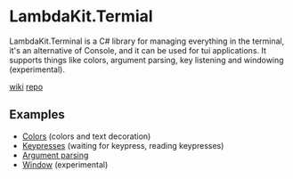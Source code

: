 # LambdaKit.Termial
LambdaKit.Terminal is a C# library for managing everything in the terminal, it's an alternative of Console, and it can be used for tui applications.
It supports things like colors, argument parsing, key listening and windowing (experimental).

[wiki](https://github.com/dedouwe26/LambdaKit.Terminal/wiki)
[repo](https://github.com/dedouwe26/LambdaKit.Terminal)
## Examples
- [Colors](https://github.com/dedouwe26/LambdaKit.Terminal/tree/main/examples/Colors/Program.cs) (colors and text decoration) 
- [Keypresses](https://github.com/dedouwe26/LambdaKit.Terminal/tree/main/examples/Keypresses/Program.cs) (waiting for keypress, reading keypresses)
- [Argument parsing](https://github.com/dedouwe26/LambdaKit.Terminal/tree/main/examples/Args/Program.cs)
- [Window](https://github.com/dedouwe26/LambdaKit.Terminal/tree/main/examples/Window/Program.cs) (experimental)
